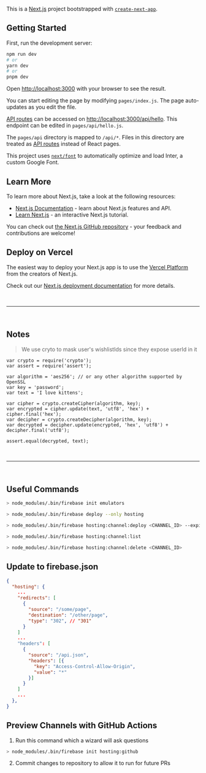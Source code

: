 This is a [Next.js](https://nextjs.org/) project bootstrapped with [`create-next-app`](https://github.com/vercel/next.js/tree/canary/packages/create-next-app).

## Getting Started

First, run the development server:

```bash
npm run dev
# or
yarn dev
# or
pnpm dev
```

Open [http://localhost:3000](http://localhost:3000) with your browser to see the result.

You can start editing the page by modifying `pages/index.js`. The page auto-updates as you edit the file.

[API routes](https://nextjs.org/docs/api-routes/introduction) can be accessed on [http://localhost:3000/api/hello](http://localhost:3000/api/hello). This endpoint can be edited in `pages/api/hello.js`.

The `pages/api` directory is mapped to `/api/*`. Files in this directory are treated as [API routes](https://nextjs.org/docs/api-routes/introduction) instead of React pages.

This project uses [`next/font`](https://nextjs.org/docs/basic-features/font-optimization) to automatically optimize and load Inter, a custom Google Font.

## Learn More

To learn more about Next.js, take a look at the following resources:

- [Next.js Documentation](https://nextjs.org/docs) - learn about Next.js features and API.
- [Learn Next.js](https://nextjs.org/learn) - an interactive Next.js tutorial.

You can check out [the Next.js GitHub repository](https://github.com/vercel/next.js/) - your feedback and contributions are welcome!

## Deploy on Vercel

The easiest way to deploy your Next.js app is to use the [Vercel Platform](https://vercel.com/new?utm_medium=default-template&filter=next.js&utm_source=create-next-app&utm_campaign=create-next-app-readme) from the creators of Next.js.

Check out our [Next.js deployment documentation](https://nextjs.org/docs/deployment) for more details.

<br>

---

<br>

## Notes
> We use cryto to mask user's wishlistIds since they expose userId in it
```
var crypto = require('crypto');
var assert = require('assert');

var algorithm = 'aes256'; // or any other algorithm supported by OpenSSL
var key = 'password';
var text = 'I love kittens';

var cipher = crypto.createCipher(algorithm, key);  
var encrypted = cipher.update(text, 'utf8', 'hex') + cipher.final('hex');
var decipher = crypto.createDecipher(algorithm, key);
var decrypted = decipher.update(encrypted, 'hex', 'utf8') + decipher.final('utf8');

assert.equal(decrypted, text);
```

<br>

---

<br>

## Useful Commands
```bash
> node_modules/.bin/firebase init emulators

> node_modules/.bin/firebase deploy --only hosting

> node_modules/.bin/firebase hosting:channel:deploy <CHANNEL_ID> --expires 2d

> node_modules/.bin/firebase hosting:channel:list

> node_modules/.bin/firebase hosting:channel:delete <CHANNEL_ID>

```

## Update to firebase.json
```json
{
  "hosting": {
    ...
    "redirects": [
      {
        "source": "/some/page",
        "destination": "/other/page",
        "type": "302", // "301"
      }
    ]
    ...
    "headers": [
      {
        "source": "/api.json",
        "headers": [{
          "key": "Access-Control-Allow-Origin",
          "value": "*"
        }]
      }
    ]
    ...
  },
}
```

## Preview Channels with GitHub Actions
1. Run this command which a wizard will ask questions
```bash
> node_modules/.bin/firebase init hosting:github
```

2. Commit changes to repository to allow it to run for future PRs
